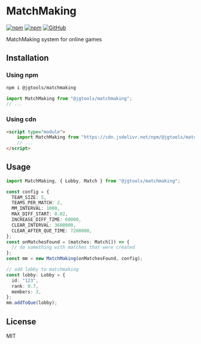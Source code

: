 # MatchMaking

[![npm](https://img.shields.io/npm/v/@jgtools/matchmaking)](https://www.npmjs.com/package/@jgtools/matchmaking)
[![npm](https://img.shields.io/npm/dm/@jgtools/matchmaking)](https://www.npmjs.com/package/@jgtools/matchmaking)
[![GitHub](https://img.shields.io/github/license/jgtools/matchmaking)](https://github.com/git/git-scm.com/blob/main/MIT-LICENSE.txt)

MatchMaking system for online games

## Installation

### Using npm

```bash
npm i @jgtools/matchmaking
```

```javascript
import MatchMaking from "@jgtools/matchmaking";
// ...
```

### Using cdn

```html
<script type="module">
    import MatchMaking from "https://cdn.jsdelivr.net/npm/@jgtools/matchmaking@1.0.2/dist/index.min.js";
    // ...
</script>
```

## Usage

```typescript
import MatchMaking, { Lobby, Match } from "@jgtools/matchmaking";

const config = {
  TEAM_SIZE: 5,
  TEAMS_PER_MATCH: 2,
  MM_INTERVAL: 1000,
  MAX_DIFF_START: 0.02,
  INCREASE_DIFF_TIME: 60000,
  CLEAR_INTERVAL: 3600000,
  CLEAR_AFTER_QUE_TIME: 7200000,
};
const onMatchesFound = (matches: Match[]) => {
  // do something with matches that were created
};
const mm = new MatchMaking(onMatchesFound, config);

// add lobby to matchmaking
const lobby: Lobby = {
  id: "123",
  rank: 0.7,
  members: 3,
};
mm.addToQue(lobby);
```

## License

MIT
